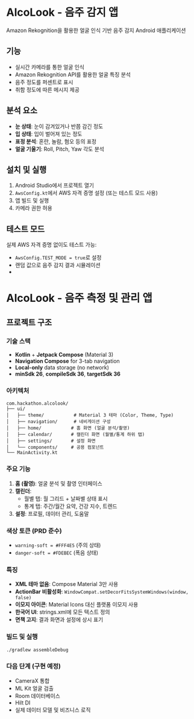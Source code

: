 # AlcoLook - 음주 감지 앱

Amazon Rekognition을 활용한 얼굴 인식 기반 음주 감지 Android 애플리케이션

## 기능

- 실시간 카메라를 통한 얼굴 인식
- Amazon Rekognition API를 활용한 얼굴 특징 분석
- 음주 정도를 퍼센트로 표시
- 취함 정도에 따른 메시지 제공

## 분석 요소

- **눈 상태**: 눈이 감겨있거나 반쯤 감긴 정도
- **입 상태**: 입이 벌어져 있는 정도
- **표정 분석**: 혼란, 놀람, 혐오 등의 표정
- **얼굴 기울기**: Roll, Pitch, Yaw 각도 분석

## 설치 및 실행

1. Android Studio에서 프로젝트 열기
2. `AwsConfig.kt`에서 AWS 자격 증명 설정 (또는 테스트 모드 사용)
3. 앱 빌드 및 실행
4. 카메라 권한 허용

## 테스트 모드

실제 AWS 자격 증명 없이도 테스트 가능:
- `AwsConfig.TEST_MODE = true`로 설정
- 랜덤 값으로 음주 감지 결과 시뮬레이션
- 
# AlcoLook - 음주 측정 및 관리 앱

## 프로젝트 구조

### 기술 스택
- **Kotlin** + **Jetpack Compose** (Material 3)
- **Navigation Compose** for 3-tab navigation
- **Local-only** data storage (no network)
- **minSdk 26**, **compileSdk 36**, **targetSdk 36**

### 아키텍처
```
com.hackathon.alcolook/
├── ui/
│   ├── theme/           # Material 3 테마 (Color, Theme, Type)
│   ├── navigation/      # 네비게이션 구성
│   ├── home/           # 홈 화면 (얼굴 분석/촬영)
│   ├── calendar/       # 캘린더 화면 (월별/통계 하위 탭)
│   ├── settings/       # 설정 화면
│   └── components/     # 공용 컴포넌트
└── MainActivity.kt
```

### 주요 기능
1. **홈 (촬영)**: 얼굴 분석 및 촬영 인터페이스
2. **캘린더**: 
   - 월별 탭: 월 그리드 + 날짜별 상태 표시
   - 통계 탭: 주간/월간 요약, 건강 지수, 트렌드
3. **설정**: 프로필, 데이터 관리, 도움말

### 색상 토큰 (PRD 준수)
- `warning-soft = #FFF4E5` (주의 상태)
- `danger-soft = #FDEBEC` (폭음 상태)

### 특징
- **XML 테마 없음**: Compose Material 3만 사용
- **ActionBar 비활성화**: `WindowCompat.setDecorFitsSystemWindows(window, false)`
- **이모지 아이콘**: Material Icons 대신 플랫폼 이모지 사용
- **한국어 UI**: strings.xml에 모든 텍스트 정의
- **면책 고지**: 결과 화면과 설정에 상시 표기

### 빌드 및 실행
```bash
./gradlew assembleDebug
```

### 다음 단계 (구현 예정)
- CameraX 통합
- ML Kit 얼굴 검출
- Room 데이터베이스
- Hilt DI
- 실제 데이터 모델 및 비즈니스 로직